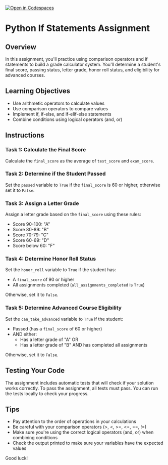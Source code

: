 [![Open in Codespaces](https://classroom.github.com/assets/launch-codespace-2972f46106e565e64193e422d61a12cf1da4916b45550586e14ef0a7c637dd04.svg)](https://classroom.github.com/open-in-codespaces?assignment_repo_id=18425462)
# Python If Statements Assignment

## Overview
In this assignment, you'll practice using comparison operators and if statements to build a grade calculator system. You'll determine a student's final score, passing status, letter grade, honor roll status, and eligibility for advanced courses.

## Learning Objectives
- Use arithmetic operators to calculate values
- Use comparison operators to compare values
- Implement if, if-else, and if-elif-else statements
- Combine conditions using logical operators (and, or)

## Instructions

### Task 1: Calculate the Final Score
Calculate the `final_score` as the average of `test_score` and `exam_score`.

### Task 2: Determine if the Student Passed
Set the `passed` variable to `True` if the `final_score` is 60 or higher, otherwise set it to `False`.

### Task 3: Assign a Letter Grade
Assign a letter grade based on the `final_score` using these rules:
- Score 90-100: "A"
- Score 80-89: "B"
- Score 70-79: "C"
- Score 60-69: "D"
- Score below 60: "F"

### Task 4: Determine Honor Roll Status
Set the `honor_roll` variable to `True` if the student has:
- A `final_score` of 90 or higher
- All assignments completed (`all_assignments_completed` is `True`)

Otherwise, set it to `False`.

### Task 5: Determine Advanced Course Eligibility
Set the `can_take_advanced` variable to `True` if the student:
- Passed (has a `final_score` of 60 or higher)
- AND either:
  - Has a letter grade of "A" OR
  - Has a letter grade of "B" AND has completed all assignments

Otherwise, set it to `False`.

## Testing Your Code
The assignment includes automatic tests that will check if your solution works correctly. To pass the assignment, all tests must pass. You can run the tests locally to check your progress.

## Tips
- Pay attention to the order of operations in your calculations
- Be careful with your comparison operators (>, <, >=, <=, ==, !=)
- Make sure you're using the correct logical operators (and, or) when combining conditions
- Check the output printed to make sure your variables have the expected values

Good luck!